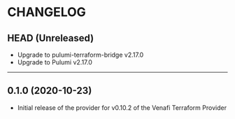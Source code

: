 CHANGELOG
=========

## HEAD (Unreleased)
* Upgrade to pulumi-terraform-bridge v2.17.0
* Upgrade to Pulumi v2.17.0

---

## 0.1.0 (2020-10-23)
* Initial release of the provider for v0.10.2 of the Venafi Terraform Provider
